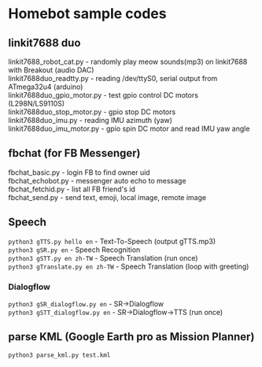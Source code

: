 # Homebot sample codes

## linkit7688 duo
linkit7688_robot_cat.py - randomly play meow sounds(mp3) on linkit7688 with Breakout (audio DAC) <br />
linkit7688duo_readtty.py - reading /dev/ttyS0, serial output from ATmega32u4 (arduino) <br />
linkit7688duo_gpio_motor.py - test gpio control DC motors (L298N/LS9110S)<br />
linkit7688duo_stop_motor.py - gpio stop DC motors<br />
linkit7688duo_imu.py - reading IMU azimuth (yaw)<br />
linkit7688duo_imu_motor.py - gpio spin DC motor and read IMU yaw angle<br />

## fbchat (for FB Messenger)
fbchat_basic.py - login FB to find owner uid <br />
fbchat_echobot.py - messenger auto echo to message <br />
fbchat_fetchid.py - list all FB friend's id <br />
fbchat_send.py - send text, emoji, local image, remote image

## Speech 
`python3 gTTS.py hello en` - Text-To-Speech (output gTTS.mp3)<br />
`python3 gSR.py en` - Speech Recognition<br />
`python3 gSTT.py en zh-TW` - Speech Translation (run once)<br />
`python3 gTranslate.py en zh-TW` - Speech Translation (loop with greeting)<br />
### Dialogflow
`python3 gSR_dialogflow.py en` - SR->Dialogflow<br />
`python3 gSTT_dialogflow.py en` - SR->Dialogflow->TTS (run once)<br />

## parse KML (Google Earth pro as Mission Planner)
`python3 parse_kml.py test.kml`

